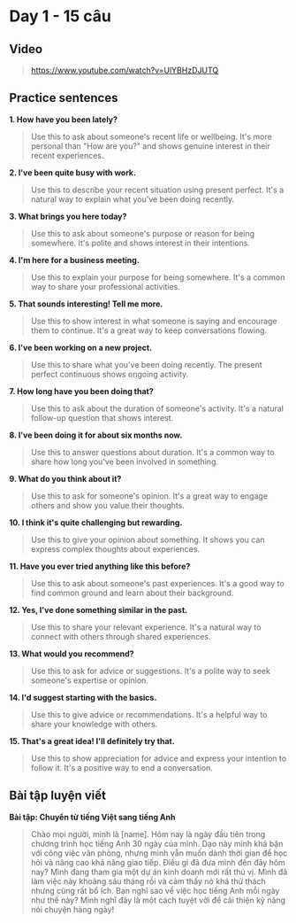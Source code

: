 # Day 1 - 15 câu

## Video
> https://www.youtube.com/watch?v=UlYBHzDJUTQ

## Practice sentences

**1. How have you been lately?**
> Use this to ask about someone's recent life or wellbeing. It's more personal than "How are you?" and shows genuine interest in their recent experiences.

**2. I've been quite busy with work.**
> Use this to describe your recent situation using present perfect. It's a natural way to explain what you've been doing recently.

**3. What brings you here today?**
> Use this to ask about someone's purpose or reason for being somewhere. It's polite and shows interest in their intentions.

**4. I'm here for a business meeting.**
> Use this to explain your purpose for being somewhere. It's a common way to share your professional activities.

**5. That sounds interesting! Tell me more.**
> Use this to show interest in what someone is saying and encourage them to continue. It's a great way to keep conversations flowing.

**6. I've been working on a new project.**
> Use this to share what you've been doing recently. The present perfect continuous shows ongoing activity.

**7. How long have you been doing that?**
> Use this to ask about the duration of someone's activity. It's a natural follow-up question that shows interest.

**8. I've been doing it for about six months now.**
> Use this to answer questions about duration. It's a common way to share how long you've been involved in something.

**9. What do you think about it?**
> Use this to ask for someone's opinion. It's a great way to engage others and show you value their thoughts.

**10. I think it's quite challenging but rewarding.**
> Use this to give your opinion about something. It shows you can express complex thoughts about experiences.

**11. Have you ever tried anything like this before?**
> Use this to ask about someone's past experiences. It's a good way to find common ground and learn about their background.

**12. Yes, I've done something similar in the past.**
> Use this to share your relevant experience. It's a natural way to connect with others through shared experiences.

**13. What would you recommend?**
> Use this to ask for advice or suggestions. It's a polite way to seek someone's expertise or opinion.

**14. I'd suggest starting with the basics.**
> Use this to give advice or recommendations. It's a helpful way to share your knowledge with others.

**15. That's a great idea! I'll definitely try that.**
> Use this to show appreciation for advice and express your intention to follow it. It's a positive way to end a conversation.

## Bài tập luyện viết

**Bài tập: Chuyển từ tiếng Việt sang tiếng Anh**

> Chào mọi người, mình là [name]. Hôm nay là ngày đầu tiên trong chương trình học tiếng Anh 30 ngày của mình. Dạo này mình khá bận với công việc văn phòng, nhưng mình vẫn muốn dành thời gian để học hỏi và nâng cao khả năng giao tiếp. Điều gì đã đưa mình đến đây hôm nay? Mình đang tham gia một dự án kinh doanh mới rất thú vị. Mình đã làm việc này khoảng sáu tháng rồi và cảm thấy nó khá thử thách nhưng cũng rất bổ ích. Bạn nghĩ sao về việc học tiếng Anh mỗi ngày như thế này? Mình nghĩ đây là một cách tuyệt vời để cải thiện kỹ năng nói chuyện hàng ngày!
